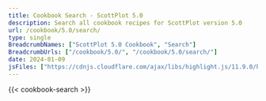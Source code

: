 ```yaml
---
title: Cookbook Search - ScottPlot 5.0
description: Search all cookbook recipes for ScottPlot version 5.0
url: /cookbook/5.0/search/
type: single
BreadcrumbNames: ["ScottPlot 5.0 Cookbook", "Search"]
BreadcrumbUrls: ["/cookbook/5.0/", "/cookbook/5.0/search/"]
date: 2024-01-09
jsFiles: ["https://cdnjs.cloudflare.com/ajax/libs/highlight.js/11.9.0/highlight.min.js", "/js/cookbook-search-5.0.js"]
---
```


{{< cookbook-search >}}
